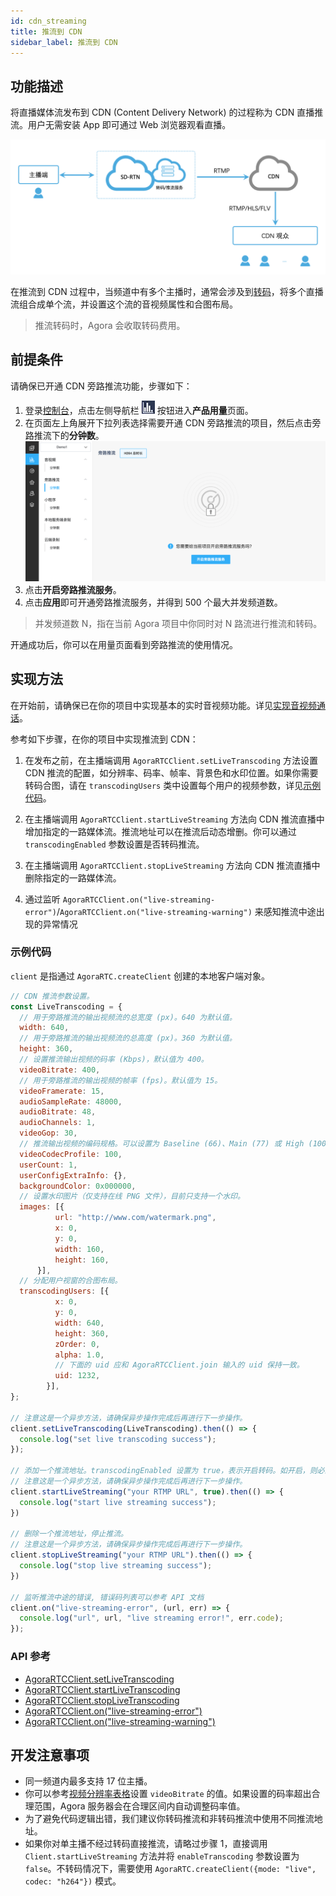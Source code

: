 ```yaml
---
id: cdn_streaming
title: 推流到 CDN
sidebar_label: 推流到 CDN
---
```


## 功能描述
将直播媒体流发布到 CDN (Content Delivery Network) 的过程称为 CDN 直播推流。用户无需安装 App 即可通过 Web 浏览器观看直播。

![](assets/cdn_streaming.png)

在推流到 CDN 过程中，当频道中有多个主播时，通常会涉及到[转码](https://docs.agora.io/cn/Agora%20Platform/terms?platform=All%20Platforms#transcoding)，将多个直播流组合成单个流，并设置这个流的音视频属性和合图布局。

> 推流转码时，Agora 会收取转码费用。

## 前提条件
请确保已开通 CDN 旁路推流功能，步骤如下：
1. 登录[控制台](https://console.agora.io)，点击左侧导航栏 ![img](assets/usage.jpeg) 按钮进入**产品用量**页面。
2. 在页面左上角展开下拉列表选择需要开通 CDN 旁路推流的项目，然后点击旁路推流下的**分钟数**。
![](assets/enable_cdn_streaming.png)
3. 点击**开启旁路推流服务**。
4. 点击**应用**即可开通旁路推流服务，并得到 500 个最大并发频道数。

> 并发频道数 N，指在当前 Agora 项目中你同时对 N 路流进行推流和转码。

开通成功后，你可以在用量页面看到旁路推流的使用情况。

## 实现方法

在开始前，请确保已在你的项目中实现基本的实时音视频功能。详见[实现音视频通话](basic_call.md)。

参考如下步骤，在你的项目中实现推流到 CDN：

1. 在发布之前，在主播端调用 `AgoraRTCClient.setLiveTranscoding` 方法设置 CDN 推流的配置，如分辨率、码率、帧率、背景色和水印位置。如果你需要转码合图，请在 `transcodingUsers` 类中设置每个用户的视频参数，详见[示例代码](#示例代码)。

2. 在主播端调用 `AgoraRTCClient.startLiveStreaming` 方法向 CDN 推流直播中增加指定的一路媒体流。推流地址可以在推流后动态增删。你可以通过 `transcodingEnabled` 参数设置是否转码推流。

3. 在主播端调用 `AgoraRTCClient.stopLiveStreaming` 方法向 CDN 推流直播中删除指定的一路媒体流。

4. 通过监听 `AgoraRTCClient.on("live-streaming-error")`/`AgoraRTCClient.on("live-streaming-warning")` 来感知推流中途出现的异常情况

### 示例代码
`client` 是指通过 `AgoraRTC.createClient` 创建的本地客户端对象。

```js
// CDN 推流参数设置。
const LiveTranscoding = {
  // 用于旁路推流的输出视频流的总宽度 (px)。640 为默认值。
  width: 640,
  // 用于旁路推流的输出视频流的总高度 (px)。360 为默认值。
  height: 360,
  // 设置推流输出视频的码率 (Kbps)，默认值为 400。
  videoBitrate: 400,
  // 用于旁路推流的输出视频的帧率 (fps)。默认值为 15。
  videoFramerate: 15,
  audioSampleRate: 48000,
  audioBitrate: 48,
  audioChannels: 1,
  videoGop: 30,
  // 推流输出视频的编码规格。可以设置为 Baseline (66)、Main (77) 或 High (100)。如果设置其他值，Agora 会统一设为默认值 High (100)。
  videoCodecProfile: 100,
  userCount: 1,
  userConfigExtraInfo: {},
  backgroundColor: 0x000000,
  // 设置水印图片（仅支持在线 PNG 文件），目前只支持一个水印。
  images: [{
          url: "http://www.com/watermark.png",
          x: 0,
          y: 0,
          width: 160,
          height: 160,
      }],
  // 分配用户视窗的合图布局。
  transcodingUsers: [{
          x: 0,
          y: 0,
          width: 640,
          height: 360,
          zOrder: 0,
          alpha: 1.0,
          // 下面的 uid 应和 AgoraRTCClient.join 输入的 uid 保持一致。
          uid: 1232,
        }],
};

// 注意这是一个异步方法，请确保异步操作完成后再进行下一步操作。
client.setLiveTranscoding(LiveTranscoding).then(() => {
  console.log("set live transcoding success");
});

// 添加一个推流地址。transcodingEnabled 设置为 true，表示开启转码。如开启，则必须通过 setLiveTranscoding 接口配置 LiveTranscoding 类。单主播模式下，我们不建议使用转码。
// 注意这是一个异步方法，请确保异步操作完成后再进行下一步操作。
client.startLiveStreaming("your RTMP URL", true).then(() => {
  console.log("start live streaming success");
})

// 删除一个推流地址，停止推流。
// 注意这是一个异步方法，请确保异步操作完成后再进行下一步操作。
client.stopLiveStreaming("your RTMP URL").then(() => {
  console.log("stop live streaming success");
})

// 监听推流中途的错误, 错误码列表可以参考 API 文档
client.on("live-streaming-error", (url, err) => {
  console.log("url", url, "live streaming error!", err.code);
});
```

### API 参考
- [AgoraRTCClient.setLiveTranscoding](/api/cn/interfaces/iagorartcclient.html#setlivetranscoding)
- [AgoraRTCClient.startLiveTranscoding](/api/cn/interfaces/iagorartcclient.html#startlivetranscoding)
- [AgoraRTCClient.stopLiveTranscoding](/api/cn/interfaces/iagorartcclient.html#stoplivetranscoding)
- [AgoraRTCClient.on("live-streaming-error")](/api/cn/interfaces/iagorartcclient.html#event_live_streaming_error)
- [AgoraRTCClient.on("live-streaming-warning")](/api/cn/interfaces/iagorartcclient.html#event_live_streaming_warning)

## 开发注意事项

- 同一频道内最多支持 17 位主播。
- 你可以参考[视频分辨率表格](video_profile.md#常用分辨率、帧率和码率)设置 `videoBitrate` 的值。如果设置的码率超出合理范围，Agora 服务器会在合理区间内自动调整码率值。
- 为了避免代码逻辑出错，我们建议你转码推流和非转码推流中使用不同推流地址。
- 如果你对单主播不经过转码直接推流，请略过步骤 1，直接调用 `Client.startLiveStreaming` 方法并将 `enableTranscoding` 参数设置为 `false`。不转码情况下，需要使用 `AgoraRTC.createClient({mode: "live", codec: "h264"})` 模式。